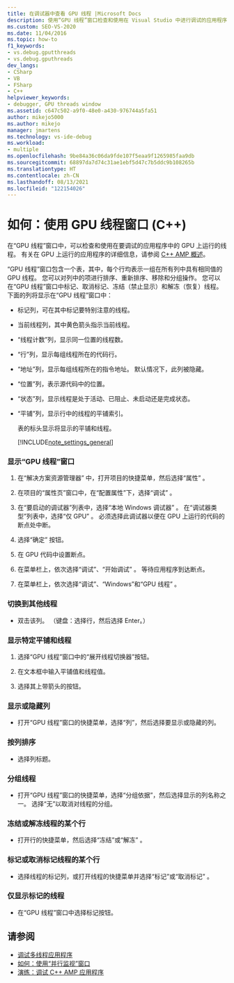 ```yaml
---
title: 在调试器中查看 GPU 线程 |Microsoft Docs
description: 使用“GPU 线程”窗口检查和使用在 Visual Studio 中进行调试的应用程序中的 GPU 上运行的线程。
ms.custom: SEO-VS-2020
ms.date: 11/04/2016
ms.topic: how-to
f1_keywords:
- vs.debug.gputthreads
- vs.debug.gputhreads
dev_langs:
- CSharp
- VB
- FSharp
- C++
helpviewer_keywords:
- debugger, GPU threads window
ms.assetid: c647c502-a9f0-48e0-a430-976744a5fa51
author: mikejo5000
ms.author: mikejo
manager: jmartens
ms.technology: vs-ide-debug
ms.workload:
- multiple
ms.openlocfilehash: 9be84a36c06da9fde107f5eaa9f1265985faa9db
ms.sourcegitcommit: 68897da7d74c31ae1ebf5d47c7b5ddc9b108265b
ms.translationtype: HT
ms.contentlocale: zh-CN
ms.lasthandoff: 08/13/2021
ms.locfileid: "122154026"
---
```

# <a name="how-to-use-the-gpu-threads-window-c"></a>如何：使用 GPU 线程窗口 (C++)
在“GPU 线程”窗口中，可以检查和使用在要调试的应用程序中的 GPU 上运行的线程。 有关在 GPU 上运行的应用程序的详细信息，请参阅 [C++ AMP 概述](/cpp/parallel/amp/cpp-amp-overview)。

 “GPU 线程”窗口包含一个表，其中，每个行均表示一组在所有列中具有相同值的 GPU 线程。 您可以对列中的项进行排序、重新排序、移除和分组操作。 您可以在“GPU 线程”窗口中标记、取消标记、冻结（禁止显示）和解冻（恢复）线程。 下面的列将显示在“GPU 线程”窗口中：

- 标记列，可在其中标记要特别注意的线程。

- 当前线程列，其中黄色箭头指示当前线程。

- “线程计数”列，显示同一位置的线程数。

- “行”列，显示每组线程所在的代码行。

- “地址”列，显示每组线程所在的指令地址。 默认情况下，此列被隐藏。

- “位置”列，表示源代码中的位置。

- “状态”列，显示线程是处于活动、已阻止、未启动还是完成状态。

- “平铺”列，显示行中的线程的平铺索引。

  表的标头显示将显示的平铺和线程。

  [!INCLUDE[note_settings_general](../data-tools/includes/note_settings_general_md.md)]

### <a name="to-display-the-gpu-threads-window"></a>显示“GPU 线程”窗口

1. 在“解决方案资源管理器” 中，打开项目的快捷菜单，然后选择“属性” 。

2. 在项目的“属性页”窗口中，在“配置属性”下，选择“调试”  。

3. 在“要启动的调试器”列表中，选择“本地 Windows 调试器” 。 在“调试器类型”列表中，选择“仅 GPU” 。 必须选择此调试器以便在 GPU 上运行的代码的断点处中断。

4. 选择“确定”  按钮。

5. 在 GPU 代码中设置断点。

6. 在菜单栏上，依次选择“调试”、“开始调试” 。 等待应用程序到达断点。

7. 在菜单栏上，依次选择“调试”、“Windows”和“GPU 线程”  。

### <a name="to-switch-to-a-different-thread"></a>切换到其他线程

- 双击该列。 （键盘：选择行，然后选择 Enter。）

### <a name="to-display-a-particular-tile-and-thread"></a>显示特定平铺和线程

1. 选择“GPU 线程”窗口中的“展开线程切换器”按钮。

2. 在文本框中输入平铺值和线程值。

3. 选择其上带箭头的按钮。

### <a name="to-display-or-hide-a-column"></a>显示或隐藏列

- 打开“GPU 线程”窗口的快捷菜单，选择“列”，然后选择要显示或隐藏的列。

### <a name="to-sort-by-a-column"></a>按列排序

- 选择列标题。

### <a name="to-group-threads"></a>分组线程

- 打开“GPU 线程”窗口的快捷菜单，选择“分组依据”，然后选择显示的列名称之一。 选择“无”以取消对线程的分组。

### <a name="to-freeze-or-thaw-a-row-of-threads"></a>冻结或解冻线程的某个行

- 打开行的快捷菜单，然后选择“冻结”或“解冻” 。

### <a name="to-flag-or-unflag-a-row-of-threads"></a>标记或取消标记线程的某个行

- 选择线程的标记列，或打开线程的快捷菜单并选择“标记”或“取消标记” 。

### <a name="to-display-only-flagged-threads"></a>仅显示标记的线程

- 在“GPU 线程”窗口中选择标记按钮。

## <a name="see-also"></a>请参阅
- [调试多线程应用程序](../debugger/debug-multithreaded-applications-in-visual-studio.md)
- [如何：使用“并行监视”窗口](../debugger/how-to-use-the-parallel-watch-window.md)
- [演练：调试 C++ AMP 应用程序](/cpp/parallel/amp/walkthrough-debugging-a-cpp-amp-application)